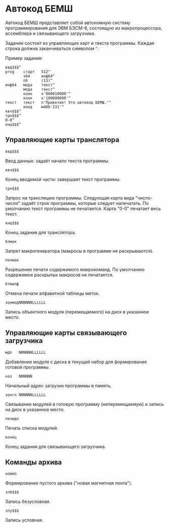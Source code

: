 
# Автокод БЕМШ

Автокод БЕМШ представляет собой автономную систему программирования для ЭВМ БЭСМ-6,
состоящую из макропроцессора, ассемблера и связывающего загрузчика.

Задание состоит из управляющих карт и текста программы.
Каждая строка должна заканчиваться символом `^`.

Пример задания:
```
ввд$$$^
prog    старт   512^
        э64     инф64^
        пб      (13)^
инф64   мода    текст^
        мода    текст^
        конк    к'000010000'^
        конк    к'100000000'^
текст   текст   п'Приветик! Это автокод БЕМШ.'^
        конд    м40b'231'^
квч$$$^
трн$$$^
0-0^
кнц$$$^
```

## Управляющие карты транслятора
```
ввд$$$
```
Ввод данных: задаёт начало текста программы.
```
квч$$$
```
Конец вводимой части: завершает текст программы.
```
трн$$$
```
Запрос на трансляцию программы. Следующая карта вида "число-число" задаёт
строк программы, которые следует напечатать. По умолчанию текст программы не печатается.
Карта "0-0" печатает весь текст.
```
кнц$$$
```
Конец задания для транслятора.
```
блмак
```
Запрет макрогенератора (макросы в программе не раскрываются).
```
печмак
```
Разрешение печати содержимого макрокоманд.
По умолчанию содержимое раскрытых макросов не печатается.
```
бтмалф
```
Отмена печати алфавитной таблицы меток.
```
зонмодNNNNNNLLLLLL
```
Запись объектного модуля (перемещаемого) на диск в указанное место.


## Управляющие карты связывающего загрузчика
```
мдл   NNNNNNLLLLLL
```
Добавление модуля с диска в текущий набор для формирования готовой программы.
```
наз   NNNNNN
```
Начальный адрес загрузки программы в память.
```
зонгп NNNNNNLLLLLL
```
Связывание модулей в готовую программу (неперемещаемую) и запись на диск в указанное место.
```
печмдл
```
Печать списка модулей.
```
конец
```
Конец задания для связывающего загрузчика.

## Команды архива
```
новмл
```
Формирование пустого архива ("новая магнитная лента").
```
зпб$$$
```
Запись безусловная.
```
зпу$$$
```
Запись условная.
